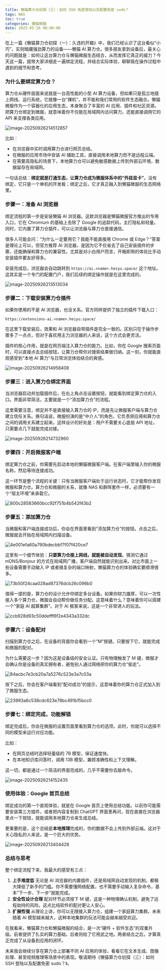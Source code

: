 ```yaml
---
title: 懒猫算力仓初探（三）：如何 SSH 免密登陆以及配置免密 sudo？
tags: NAS
toc: true
categories: 懒猫微服
date: 2025-05-26 00:00:00
---
```


在上一篇《懒猫算力仓初探（一）：久违的开箱》中，我们已经认识了这台看似“小巧”，实则暗藏强劲算力的设备——懒猫 AI 算力仓。很多朋友拿到设备后，最关心的问题就是：如何让这台算力仓与懒猫微服生态结合，从而发挥它真正的威力？今天这一篇，就带大家详细走一遍绑定流程，并结合实际体验，聊聊我在操作过程中遇到的细节和思考。

### 为什么要绑定算力仓？

算力仓从硬件层面来说就是一台高性能的小型 AI 算力设备，但如果只是孤立地插上网线、运行系统，它就像一台“裸机”，并不能和我们常用的软件生态融合。懒猫微服作为一个容器化的应用生态，本身聚合了丰富的 AI 应用、插件和社区资源。把算力仓绑定到微服，就意味着你不仅能在局域网内访问算力，还能直接调用它的 API 来支撑各类应用。

<!-- more -->

![image-20250926214512857](https://raw.githubusercontent.com/cloudsmithy/picgo-imh/master/image-20250926214512857.png)

比如：

- 在浏览器中实时调用算力仓进行网页总结。
- 在微服的应用市场中安装 AI 辅助工具，直接调用本地算力而不是远程云端。
- 在需要高隐私的场景下，本地算力仓可以避免敏感数据上传到外部云环境，数据留存在局域网。

一句话总结：**绑定就是打通生态，让算力仓成为微服体系中的“外挂显卡”**。没有绑定，它只是一个单机的开发板；绑定之后，它才真正融入到懒猫微服的生态网络里。

### 步骤一：准备 AI 浏览器

绑定流程的第一步是安装懒猫 AI 浏览器。这款浏览器是懒猫微服官方推出的专用入口，它在 Chromium 的基础上去除了 Google 的追踪代码，主打隐私和轻量。同时，它内置了算力仓插件，可以让浏览器与算力仓直接通信。

很多人可能会问：“为什么一定要用它？我能不能直接用 Chrome 或 Edge？”答案是理论上可以，但官方推荐 AI 浏览器，是因为它不仅省去了自己安装插件的步骤，还能确保和算力仓的兼容性。尤其是对小白用户而言，开箱即用的体验比手动安装插件要友好得多。

安装完成后，浏览器会自动跳转到 `https://ai.<name>.heiyu.space/` 这个地址。这其实是一个专门的配置门户，我们后续的绑定操作就是在这里完成的。

![image-20250926213513034](https://raw.githubusercontent.com/cloudsmithy/picgo-imh/master/image-20250926213513034.png)

### 步骤二：下载安装算力仓插件

如果你使用的不是 AI 浏览器，也没关系。官方同样提供了独立的插件下载入口：

```
https://extensions-ai.<name>.heiyu.space/
```

在这里下载安装后，效果和 AI 浏览器自带插件是完全一致的。区别只在于操作步骤多了一点点，但对于喜欢用主力浏览器的人来说，这个方式会更灵活。

插件的核心作用，就是在网页端注入算力仓的能力。比如，你在 Google 搜索页面时，可以直接点击总结按钮，让算力仓帮你对搜索结果做归纳。这一刻，你就能直观感受到“本地 AI 算力”与日常浏览体验结合的爽感。

![image-20250926214958408](https://raw.githubusercontent.com/cloudsmithy/picgo-imh/master/image-20250926214958408.png)

### 步骤三：进入算力仓绑定界面

当浏览器启动并加载插件后，在右上角点击设置按钮，就能看到绑定算力仓的入口。界面非常简洁，主要就是一个“添加算力仓”的流程。

这里需要注意，绑定并不是直接输入算力仓的 IP，而是先让微服客户端与算力仓建立信任关系。换句话说，微服扮演的是“中介人”的角色，它负责把应用和算力仓之间的调用关系建立起来。这样设计的好处是：用户不需要关心底层 API 地址，只需要点几下就能完成对接。

![image-20250926214732960](https://raw.githubusercontent.com/cloudsmithy/picgo-imh/master/image-20250926214732960.png)

### 步骤四：开启微服客户端

绑定算力仓之前，你需要先启动本地的懒猫微服客户端。在客户端里输入你的微服名称，然后等待连接成功。

这一环节是整个流程的关键：只有当微服客户端处于运行状态时，它才能帮你发现微服和算力仓。算力仓和微服的关系，就像 NAS 和群晖套件一样，必须要有一个“宿主环境”来承载它。

![800c28583660bcc92f751b4b542f43b2](https://raw.githubusercontent.com/cloudsmithy/picgo-imh/master/800c28583660bcc92f751b4b542f43b2.png)

### 步骤五：添加算力仓

当微服和客户端连接成功后，你会在界面里看到“添加算力仓”的按钮。点击之后，微服就会开始在局域网内扫描设备。

![4e001efa60a790bdecbbf7f07f420ce7](https://raw.githubusercontent.com/cloudsmithy/picgo-imh/master/4e001efa60a790bdecbbf7f07f420ce7.png)

这里有一个细节体验：**只要算力仓接上网线，就能被自动发现**。猜测它通过 mDNS/Bonjour 的方式在局域网广播，客户端自然就能识别出来。对比市面上一些设备需要手动输入 IP 或者搞复杂的端口映射，懒猫算力仓的体验确实要顺滑很多。

![73b50f24caa028ad87376dcb26c096b0](https://raw.githubusercontent.com/cloudsmithy/picgo-imh/master/73b50f24caa028ad87376dcb26c096b0.png)

值得一提的是，算力仓的设计允许你绑定多台设备。如果你财力雄厚，可以一次性接入多个算力仓，微服会自动帮你做任务分配。这意味着什么？意味着你可以搭建一个“家庭 AI 超算集群”。对于 AI 极客来说，这是一个非常诱人的玩法。

![ccb928d93c50ddefff6f2e4343a332dc](https://raw.githubusercontent.com/cloudsmithy/picgo-imh/master/ccb928d93c50ddefff6f2e4343a332dc.png)

### 步骤六：设备配对

扫描到算力仓之后，在设备的背面你会看到一个“M”按键。只要按下它，就能完成和微服的配对。

为什么需要这一步？因为这是设备级的安全认证。只有物理触发了 M 键，微服才会确认你是设备的真实拥有者，避免别人通过网络把你的算力仓“偷走”。

![84acbc7e3cb20a7a5276c523e3a7c03a](https://raw.githubusercontent.com/cloudsmithy/picgo-imh/master/84acbc7e3cb20a7a5276c523e3a7c03a.png)

按下之后，你会在客户端看到“配对成功”的提示，这意味着你的算力仓正式加入到了微服生态。

![23993a6c538cdc623e78bc491b15bcc0](https://raw.githubusercontent.com/cloudsmithy/picgo-imh/master/23993a6c538cdc623e78bc491b15bcc0.png)

### 步骤七：绑定完成，功能解锁

绑定完成后，你会在微服的设置页面里看到算力仓的选项。此时，你就可以选择不同的模型来运行对应功能。

比如：

- 在网页总结时选择轻量级的 7B 模型，保证速度快。
- 在本地知识库问答时，调用 13B 模型，兼顾准确性和上下文理解。

这一切，都是通过一个简洁的界面完成的，几乎不需要你去敲命令。

![image-20250926214152435](https://raw.githubusercontent.com/cloudsmithy/picgo-imh/master/image-20250926214152435.png)

### 使用体验：Google 首页总结

绑定成功的第一个直观体验，就是在 Google 首页上使用总结功能。以前你可能需要安装第三方插件，或者把内容复制到 ChatGPT 界面里再问，现在直接在浏览器里点一下按钮，就能调用本地算力仓来生成总结。

更重要的是，这个总结是**本地推理**完成的，你的数据不会上传到外部云端。这对于关心隐私的人来说，是一个巨大的优势。

![image-20250926213404428](https://raw.githubusercontent.com/cloudsmithy/picgo-imh/master/image-20250926213404428.png)

### 总结与思考

整个绑定流程下来，我最大的感受有三点：

1. **上手难度低**
   无论是 AI 浏览器的内置插件，还是局域网自动发现的机制，都极大降低了新手的门槛。你不需要懂网络配置，也不需要手动输入复杂命令，基本“下一步、下一步”就能完成。
2. **安全性设计合理**
   配对环节必须按下 M 键，这是一种物理确认机制，避免了远程劫持的风险。这点比纯软件的配对更让人安心。
3. **扩展性强**
   从理论上讲，你可以无限接入算力仓，组建一个家庭算力集群。未来随着 AI 模型越来越大，这种本地集群的玩法可能会越来越受欢迎。

在我看来，懒猫算力仓和懒猫微服的结合，是一次“硬件 + 软件生态”的双重升级。前者提供了扎实的算力基础，后者则给了它用武之地。两者结合之后，才算真正完成了从设备到应用的闭环。

未来我会继续分享在算力仓上部署不同 AI 应用的体验，看看它在文本生成、图像处理、甚至视频推理等场景中的表现。敬请期待《懒猫算力仓初探（三）：如何 SSH 登陆以及配置免密 sudo？》。
